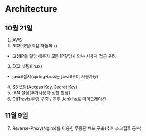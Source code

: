 # Architecture

## 10월 21일

1. AWS
2. RDS 셋팅(백업 자동화 x)
  * 고정IP를 할당 해주자 모든 IP할당시 외부 사용자 접근 우려
3. EC2 셋팅(linux)
  * java8설치(spring-boot는 java8부터 사용가능)
4. S3 셋팅(Access Key, Secret Key)
5. IAM 설정(추가사용자 권할 할당)
6. CI(Travis)환경 구축 / 추후 Jenkins로 마이그레이션

## 11월 9일
7. Reverse-Proxy(Nginx)를 이용한 무중단 배포 구축(추후 스크립트 공부)